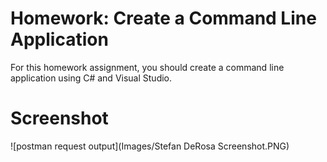 ﻿# Homework: Create a Command Line Application
For this homework assignment, you should create a command line application using C# and Visual Studio.  

# Screenshot
![postman request output](Images/Stefan DeRosa Screenshot.PNG)
